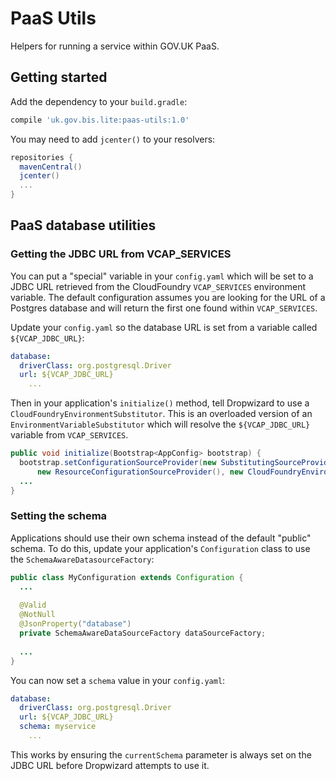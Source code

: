 # PaaS Utils

Helpers for running a service within GOV.UK PaaS.

## Getting started

Add the dependency to your `build.gradle`:

```groovy
compile 'uk.gov.bis.lite:paas-utils:1.0'
```

You may need to add `jcenter()` to your resolvers:

```groovy
repositories {
  mavenCentral()
  jcenter()
  ...
}
```

## PaaS database utilities

### Getting the JDBC URL from VCAP_SERVICES

You can put a "special" variable in your `config.yaml` which will be set to a JDBC URL retrieved from the CloudFoundry 
`VCAP_SERVICES` environment variable. The default configuration assumes you are looking for the URL of a Postgres database
and will return the first one found within `VCAP_SERVICES`.

Update your `config.yaml` so the database URL is set from a variable called ` ${VCAP_JDBC_URL}`:

```yaml
database:
  driverClass: org.postgresql.Driver
  url: ${VCAP_JDBC_URL}
    ...
``` 

Then in your application's `initialize()` method, tell Dropwizard to use a `CloudFoundryEnvironmentSubstitutor`. This
is an overloaded version of an `EnvironmentVariableSubstitutor` which will resolve the `${VCAP_JDBC_URL}` variable from
`VCAP_SERVICES`. 

```java
public void initialize(Bootstrap<AppConfig> bootstrap) {
  bootstrap.setConfigurationSourceProvider(new SubstitutingSourceProvider(
      new ResourceConfigurationSourceProvider(), new CloudFoundryEnvironmentSubstitutor()));
  ...
}
```

### Setting the schema

Applications should use their own schema instead of the default "public" schema. To do this, update your application's
`Configuration` class to use the `SchemaAwareDatasourceFactory`:

```java
public class MyConfiguration extends Configuration { 
  ...
  
  @Valid
  @NotNull
  @JsonProperty("database")
  private SchemaAwareDataSourceFactory dataSourceFactory;
    
  ...
}
```
 
You can now set a `schema` value in your `config.yaml`:

```yaml
database:
  driverClass: org.postgresql.Driver
  url: ${VCAP_JDBC_URL}
  schema: myservice
    ...
```

This works by ensuring the `currentSchema` parameter is always set on the JDBC URL before Dropwizard attempts to use it.